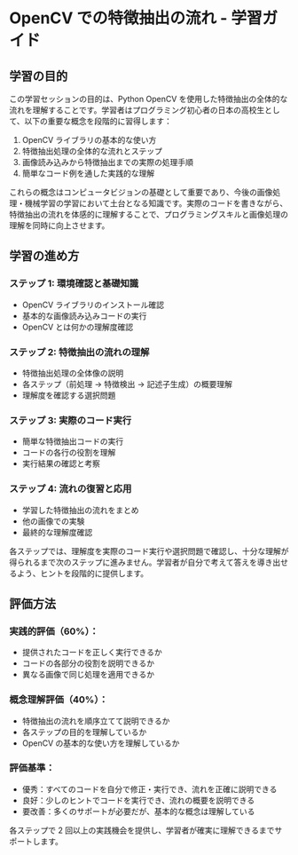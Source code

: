 # OpenCV での特徴抽出の流れ - 学習ガイド

## 学習の目的

この学習セッションの目的は、Python OpenCV を使用した特徴抽出の全体的な流れを理解することです。学習者はプログラミング初心者の日本の高校生として、以下の重要な概念を段階的に習得します：

1. OpenCV ライブラリの基本的な使い方
2. 特徴抽出処理の全体的な流れとステップ
3. 画像読み込みから特徴抽出までの実際の処理手順
4. 簡単なコード例を通した実践的な理解

これらの概念はコンピュータビジョンの基礎として重要であり、今後の画像処理・機械学習の学習において土台となる知識です。実際のコードを書きながら、特徴抽出の流れを体感的に理解することで、プログラミングスキルと画像処理の理解を同時に向上させます。

## 学習の進め方

### ステップ 1: 環境確認と基礎知識

- OpenCV ライブラリのインストール確認
- 基本的な画像読み込みコードの実行
- OpenCV とは何かの理解度確認

### ステップ 2: 特徴抽出の流れの理解

- 特徴抽出処理の全体像の説明
- 各ステップ（前処理 → 特徴検出 → 記述子生成）の概要理解
- 理解度を確認する選択問題

### ステップ 3: 実際のコード実行

- 簡単な特徴抽出コードの実行
- コードの各行の役割を理解
- 実行結果の確認と考察

### ステップ 4: 流れの復習と応用

- 学習した特徴抽出の流れをまとめ
- 他の画像での実験
- 最終的な理解度確認

各ステップでは、理解度を実際のコード実行や選択問題で確認し、十分な理解が得られるまで次のステップに進みません。学習者が自分で考えて答えを導き出せるよう、ヒントを段階的に提供します。

## 評価方法

### 実践的評価（60%）：

- 提供されたコードを正しく実行できるか
- コードの各部分の役割を説明できるか
- 異なる画像で同じ処理を適用できるか

### 概念理解評価（40%）：

- 特徴抽出の流れを順序立てて説明できるか
- 各ステップの目的を理解しているか
- OpenCV の基本的な使い方を理解しているか

### 評価基準：

- 優秀：すべてのコードを自分で修正・実行でき、流れを正確に説明できる
- 良好：少しのヒントでコードを実行でき、流れの概要を説明できる
- 要改善：多くのサポートが必要だが、基本的な概念は理解している

各ステップで 2 回以上の実践機会を提供し、学習者が確実に理解できるまでサポートします。

